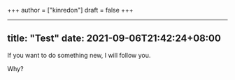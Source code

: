 +++
author = ["kinredon"]
draft = false
+++

---
title: "Test"
date: 2021-09-06T21:42:24+08:00
---

If you want to do something new, I will follow you.

Why?
